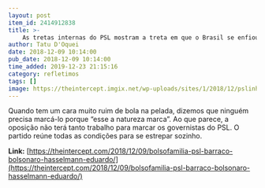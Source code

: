 ```yaml
---
layout: post
item_id: 2414912838
title: >-
    As tretas internas do PSL mostram a treta em que o Brasil se enfiou
author: Tatu D'Oquei
date: 2018-12-09 10:14:00
pub_date: 2018-12-09 10:14:00
time_added: 2019-12-23 21:15:16
category: refletimos
tags: []
image: https://theintercept.imgix.net/wp-uploads/sites/1/2018/12/pslinho-1544317604.jpeg?auto=compress%2Cformat&q=90&fit=crop&w=1200&h=800
---
```


Quando tem um cara muito ruim de bola na pelada, dizemos que ninguém precisa marcá-lo porque “esse a natureza marca”. Ao que parece, a oposição não terá tanto trabalho para marcar os governistas do PSL. O partido reúne todas as condições para se estrepar sozinho.

**Link:** [https://theintercept.com/2018/12/09/bolsofamilia-psl-barraco-bolsonaro-hasselmann-eduardo/](https://theintercept.com/2018/12/09/bolsofamilia-psl-barraco-bolsonaro-hasselmann-eduardo/)


